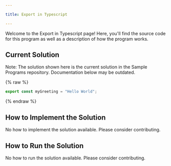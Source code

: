 ```yaml
---

title: Export in Typescript

---
```


Welcome to the Export in Typescript page! Here, you'll find the source code for this program as well as a description of how the program works.

## Current Solution

Note: The solution shown here is the current solution in the Sample Programs repository. Documentation below may be outdated.

{% raw %}

```Typescript
export const myGreeting = "Hello World";
```

{% endraw %}

## How to Implement the Solution

No how to implement the solution available. Please consider contributing.

## How to Run the Solution

No how to run the solution available. Please consider contributing.